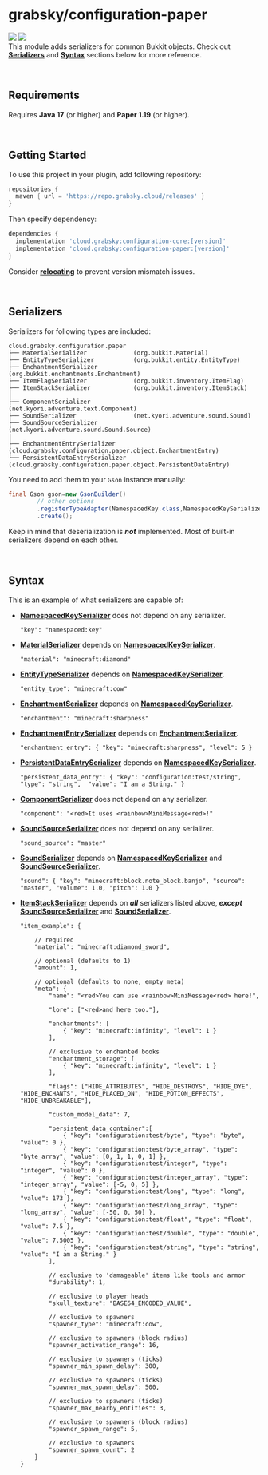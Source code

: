 # grabsky/configuration-paper
[![](https://github.com/Grabsky/configuration/actions/workflows/gradle.yml/badge.svg)](https://github.com/Grabsky/configuration/actions/workflows/gradle.yml)
[![](https://www.codefactor.io/repository/github/grabsky/configuration/badge/main)](https://www.codefactor.io/repository/github/grabsky/configuration/overview/main)  
This module adds serializers for common Bukkit objects. Check out **[Serializers](#serializers)** and **[Syntax](#syntax)** sections below for more reference.

<br />

## Requirements
Requires **Java 17** (or higher) and **Paper 1.19** (or higher).

<br />

## Getting Started

To use this project in your plugin, add following repository:

```groovy
repositories {
  maven { url = 'https://repo.grabsky.cloud/releases' }
}
```

Then specify dependency:

```groovy
dependencies {
  implementation 'cloud.grabsky:configuration-core:[version]'
  implementation 'cloud.grabsky:configuration-paper:[version]'
}
```

Consider **[relocating](https://imperceptiblethoughts.com/shadow/configuration/relocation/)** to prevent version
mismatch issues.

<br />

## Serializers

Serializers for following types are included:

```
cloud.grabsky.configuration.paper
├── MaterialSerializer             (org.bukkit.Material)
├── EntityTypeSerializer           (org.bukkit.entity.EntityType)
├── EnchantmentSerializer          (org.bukkit.enchantments.Enchantment)
├── ItemFlagSerializer             (org.bukkit.inventory.ItemFlag)
├── ItemStackSerializer            (org.bukkit.inventory.ItemStack)
│
├── ComponentSerializer            (net.kyori.adventure.text.Component)
├── SoundSerializer                (net.kyori.adventure.sound.Sound)
├── SoundSourceSerializer          (net.kyori.adventure.sound.Sound.Source)
│
├── EnchantmentEntrySerializer     (cloud.grabsky.configuration.paper.object.EnchantmentEntry)
└── PersistentDataEntrySerializer  (cloud.grabsky.configuration.paper.object.PersistentDataEntry)
```

You need to add them to your `Gson` instance manually:

```java
final Gson gson=new GsonBuilder()
        // other options
        .registerTypeAdapter(NamespacedKey.class,NamespacedKeySerializer.INSTANCE)
        .create();
```

Keep in mind that deserialization is ***not*** implemented. Most of built-in serializers depend on each other.

<br />

## Syntax

This is an example of what serializers are capable of:

- **[NamespacedKeySerializer](#serializers)** does not depend on any serializer.

  ```json5
  "key": "namespaced:key"
  ```
- **[MaterialSerializer](#serializers)** depends on **[NamespacedKeySerializer](#serializers)**.

  ```json5
  "material": "minecraft:diamond"
  ```
- **[EntityTypeSerializer](#serializers)** depends on **[NamespacedKeySerializer](#serializers)**.

  ```json5
  "entity_type": "minecraft:cow"
  ```
- **[EnchantmentSerializer](#serializers)** depends on **[NamespacedKeySerializer](#serializers)**.

  ```json5
  "enchantment": "minecraft:sharpness"
  ```
- **[EnchantmentEntrySerializer](#serializers)** depends on **[EnchantmentSerializer](#serializers)**.

  ```json5
  "enchantment_entry": { "key": "minecraft:sharpness", "level": 5 }
  ```
- **[PersistentDataEntrySerializer](#serializers)** depends on **[NamespacedKeySerializer](#serializers)**.

  ```json5
  "persistent_data_entry": { "key": "configuration:test/string", "type": "string",  "value": "I am a String." }
  ```
- **[ComponentSerializer](#serializers)** does not depend on any serializer.

  ```json5
  "component": "<red>It uses <rainbow>MiniMessage<red>!"
  ```
- **[SoundSourceSerializer](#serializers)** does not depend on any serializer.

  ```json5
  "sound_source": "master"
  ```
- **[SoundSerializer](#serializers)** depends on **[NamespacedKeySerializer](#serializers)** and **[SoundSourceSerializer](#serializers)**.

  ```json5
  "sound": { "key": "minecraft:block.note_block.banjo", "source": "master", "volume": 1.0, "pitch": 1.0 }
  ```
- **[ItemStackSerializer](#serializers)** depends on ***all*** serializers listed above, ***except*** **[SoundSourceSerializer](#serializers)** and **[SoundSerializer](#serializers)**.

  ```json5
  "item_example": {

      // required
      "material": "minecraft:diamond_sword",

      // optional (defaults to 1)
      "amount": 1,

      // optional (defaults to none, empty meta)
      "meta": {
          "name": "<red>You can use <rainbow>MiniMessage<red> here!",

          "lore": ["<red>and here too."],

          "enchantments": [
              { "key": "minecraft:infinity", "level": 1 }
          ],

          // exclusive to enchanted books
          "enchantment_storage": [
              { "key": "minecraft:infinity", "level": 1 }
          ],

          "flags": ["HIDE_ATTRIBUTES", "HIDE_DESTROYS", "HIDE_DYE", "HIDE_ENCHANTS", "HIDE_PLACED_ON", "HIDE_POTION_EFFECTS", "HIDE_UNBREAKABLE"],

          "custom_model_data": 7,

          "persistent_data_container":[
              { "key": "configuration:test/byte", "type": "byte", "value": 0 },
              { "key": "configuration:test/byte_array", "type": "byte_array", "value": [0, 1, 1, 0, 1] },
              { "key": "configuration:test/integer", "type": "integer", "value": 0 },
              { "key": "configuration:test/integer_array", "type": "integer_array", "value": [-5, 0, 5] },
              { "key": "configuration:test/long", "type": "long", "value": 173 },
              { "key": "configuration:test/long_array", "type": "long_array", "value": [-50, 0, 50] },
              { "key": "configuration:test/float", "type": "float", "value": 7.5 },
              { "key": "configuration:test/double", "type": "double", "value": 7.5005 },
              { "key": "configuration:test/string", "type": "string", "value": "I am a String." }
          ],

          // exclusive to 'damageable' items like tools and armor
          "durability": 1,

          // exclusive to player heads
          "skull_texture": "BASE64_ENCODED_VALUE",

          // exclusive to spawners
          "spawner_type": "minecraft:cow",

          // exclusive to spawners (block radius)
          "spawner_activation_range": 16,

          // exclusive to spawners (ticks)
          "spawner_min_spawn_delay": 300,

          // exclusive to spawners (ticks)
          "spawner_max_spawn_delay": 500,

          // exclusive to spawners (ticks)
          "spawner_max_nearby_entities": 3,

          // exclusive to spawners (block radius)
          "spawner_spawn_range": 5,

          // exclusive to spawners
          "spawner_spawn_count": 2
      }
  }
  ```
